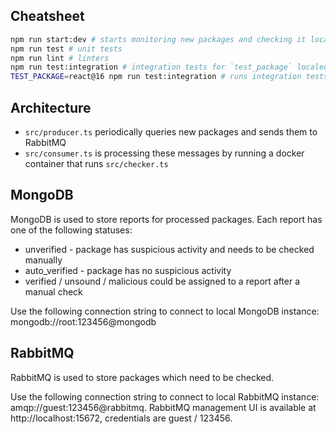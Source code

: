 ## Cheatsheet

```bash
npm run start:dev # starts monitoring new packages and checking it locally
npm run test # unit tests
npm run lint # linters
npm run test:integration # integration tests for `test_package` localed in `test/test_package`. Results are stored in `tests/integration/baseline.json`
TEST_PACKAGE=react@16 npm run test:integration # runs integration tests for a specific package
```

## Architecture
- `src/producer.ts` periodically queries new packages and sends them to RabbitMQ
- `src/consumer.ts` is processing these messages by running a docker container that runs `src/checker.ts`

## MongoDB
MongoDB is used to store reports for processed packages. Each report has one of the following statuses:
- unverified - package has suspicious activity and needs to be checked manually
- auto_verified - package has no suspicious activity
- verified / unsound / malicious could be assigned to a report after a manual check

Use the following connection string to connect to local MongoDB instance: mongodb://root:123456@mongodb

## RabbitMQ
RabbitMQ is used to store packages which need to be checked. 

Use the following connection string to connect to local RabbitMQ instance: amqp://guest:123456@rabbitmq. RabbitMQ management UI is available at http://localhost:15672, credentials are guest / 123456.
